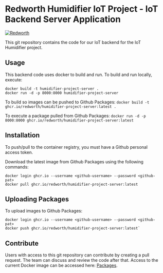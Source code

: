 # Redworth Humidifier IoT Project - IoT Backend Server Application

[![Redworth](https://circleci.com/gh/Redworth/Humidifier-Project-Server.svg?style=svg&circle-token=11612bf0a41cefd234dd928bd1bb20922a3bb5f6?branch=master)](https://app.circleci.com/pipelines/github/Redworth/Humidifier-Project-Server?branch=master)

This git repository contains the code for our IoT backend for the IoT Humidifier project.

## Usage
This backend code uses docker to build and run. To build and run locally, execute:
```
docker build -t humidifier-project-server .
docker run -d -p 8000:8000 humidifier-project-server
```

To build so images can be pushed to Github Packages:
`docker build -t ghcr.io/redworth/humidifier-project-server:latest .`

To execute a package pulled from Github Packages:
`docker run -d -p 8000:8000 ghcr.io/redworth/humidifier-project-server:latest`

## Installation
To push/pull to the container registry, you must have a Github personal access token.

Download the latest image from Github Packages using the following commands:
```
docker login ghcr.io --username <github-username> --password <github-pat>
docker pull ghcr.io/redworth/humidifier-project-server:latest
```

## Uploading Packages
To upload images to Github Packages:

```
docker login ghcr.io --username <github-username> --password <github-pat>
docker push ghcr.io/redworth/humidifier-project-server:latest`
```

## Contribute
Users with access to this git repository can contribute by creating a pull request. The team can discuss and review the code after that.
Access to the current Docker image can be accessed here: [Packages](https://github.com/orgs/Redworth/packages/container/package/humidifier-project-server).
